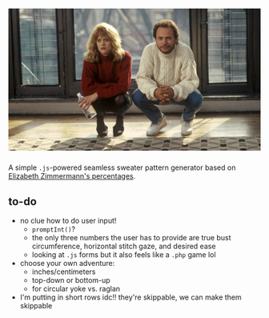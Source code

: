 # ![sweater weather!](/assets/MCDWHHA_EC025.jpg "when harry met sally")

A simple `.js`-powered seamless sweater pattern generator based on [Elizabeth Zimmermann's percentages](https://tutorials.knitpicks.com/percentage-system/).

## to-do
- no clue how to do user input!
  - `promptInt()`?
  - the only three numbers the user has to provide are true bust circumference, horizontal stitch gaze, and desired ease
  - looking at `.js` forms but it also feels like a `.php` game lol
- choose your own adventure:
  - inches/centimeters
  - top-down or bottom-up
  - for circular yoke vs. raglan
-  I'm putting in short rows idc!! they're skippable, we can make them skippable
